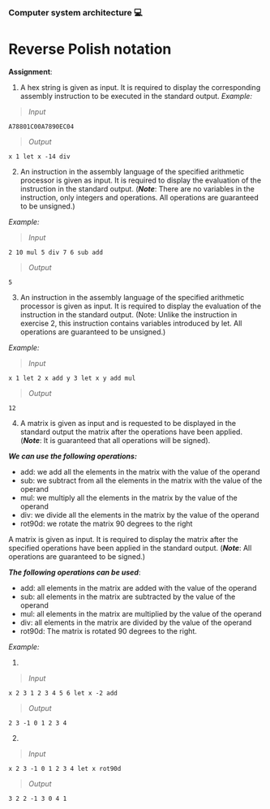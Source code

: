 ### Computer system architecture :computer: 
# Reverse Polish notation 
**Assignment**: 
1. A hex string is given as input. It is required to display the corresponding assembly instruction to be executed in the standard output.
_Example:_

> _Input_
``` assembly
A78801C00A7890EC04
```
> _Output_
``` assembly
x 1 let x -14 div
```
2. An instruction in the assembly language of the specified arithmetic processor is given as input. It is required to display the evaluation of the instruction in the standard output. (***Note***: There are no variables in the instruction, only integers and operations. All operations are guaranteed to be unsigned.)

_Example:_

> _Input_
``` assembly
2 10 mul 5 div 7 6 sub add
```

> _Output_
``` assembly
5
```

3. An instruction in the assembly language of the specified arithmetic processor is given as input. It is required to display the evaluation of the instruction in the standard output. (Note: Unlike the instruction in exercise 2, this instruction contains variables introduced by let. All operations are guaranteed to be unsigned.)

_Example:_

> _Input_
``` assembly
x 1 let 2 x add y 3 let x y add mul
```

> _Output_
``` assembly
12
```

4. A matrix is given as input and is requested to be displayed in the standard output the matrix after the operations have been applied. (***Note***: It is guaranteed that all operations will be signed).

***We can use the following operations:***
- add: we add all the elements in the matrix with the value of the operand
- sub: we subtract from all the elements in the matrix with the value of the operand
- mul: we multiply all the elements in the matrix by the value of the operand
- div: we divide all the elements in the matrix by the value of the operand
- rot90d: we rotate the matrix 90 degrees to the right

A matrix is given as input. It is required to display the matrix after the specified operations have been applied in the standard output. (***Note***: All operations are guaranteed to be signed.)

***The following operations can be used***:

- add: all elements in the matrix are added with the value of the operand
- sub: all elements in the matrix are subtracted by the value of the operand
- mul: all elements in the matrix are multiplied by the value of the operand
- div: all elements in the matrix are divided by the value of the operand
- rot90d: The matrix is rotated 90 degrees to the right.

_Example:_

1. 
> _Input_
``` assembly
x 2 3 1 2 3 4 5 6 let x -2 add
```

> _Output_
``` assembly
2 3 -1 0 1 2 3 4
```

2. 
> _Input_
``` assembly
x 2 3 -1 0 1 2 3 4 let x rot90d
```

> _Output_
``` assembly
3 2 2 -1 3 0 4 1
```
